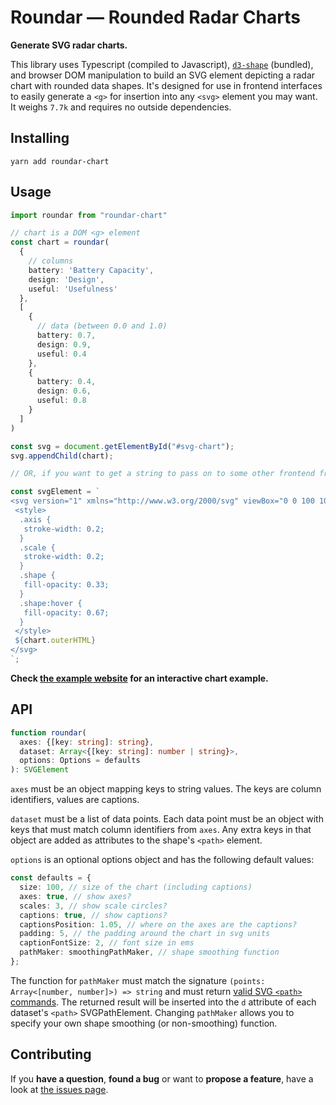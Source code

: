 # Roundar &mdash; Rounded Radar Charts

**Generate SVG radar charts.**

This library uses Typescript (compiled to Javascript), [`d3-shape`](https://github.com/d3/d3-shape) (bundled), and browser DOM manipulation to build an SVG element depicting a radar chart with rounded data shapes.
It's designed for use in frontend interfaces to easily generate a `<g>` for insertion into any `<svg>` element you may want.
It weighs `7.7k` and requires no outside dependencies.

## Installing

```shell
yarn add roundar-chart
```

## Usage

```typescript
import roundar from "roundar-chart"

// chart is a DOM <g> element
const chart = roundar(
  {
    // columns
    battery: 'Battery Capacity',
    design: 'Design',
    useful: 'Usefulness'
  },
  [
    {
      // data (between 0.0 and 1.0)
      battery: 0.7,
      design: 0.9,
      useful: 0.4
    },
    {
      battery: 0.4,
      design: 0.6,
      useful: 0.8
    }
  ]
)

const svg = document.getElementById("#svg-chart");
svg.appendChild(chart);

// OR, if you want to get a string to pass on to some other frontend framework:

const svgElement = `
<svg version="1" xmlns="http://www.w3.org/2000/svg" viewBox="0 0 100 100">
 <style>
  .axis {
   stroke-width: 0.2;
  }
  .scale {
   stroke-width: 0.2;
  }
  .shape {
   fill-opacity: 0.33;
  }
  .shape:hover {
   fill-opacity: 0.67;
  }
 </style>
 ${chart.outerHTML}
</svg>
`;
```

**Check [the example website](https://michionlion.github.io/roundar-chart/) for an interactive chart example.**

## API

```typescript
function roundar(
  axes: {[key: string]: string},
  dataset: Array<{[key: string]: number | string}>,
  options: Options = defaults
): SVGElement
```

`axes` must be an object mapping keys to string values. The keys are column identifiers, values are captions.

`dataset` must be a list of data points. Each data point must be an object with keys that must match column identifiers from `axes`. Any extra keys in that object are added as attributes to the shape's `<path>` element.

`options` is an optional options object and has the following default values:

```typescript
const defaults = {
  size: 100, // size of the chart (including captions)
  axes: true, // show axes?
  scales: 3, // show scale circles?
  captions: true, // show captions?
  captionsPosition: 1.05, // where on the axes are the captions?
  padding: 5, // the padding around the chart in svg units
  captionFontSize: 2, // font size in ems
  pathMaker: smoothingPathMaker, // shape smoothing function
};
```

The function for `pathMaker` must match the signature `(points: Array<[number, number]>) => string` and must return [valid SVG `<path>` commands](https://developer.mozilla.org/en-US/docs/Web/SVG/Attribute/d).
The returned result will be inserted into the `d` attribute of each dataset's `<path>` SVGPathElement.
Changing `pathMaker` allows you to specify your own shape smoothing (or non-smoothing) function.

## Contributing

If you **have a question**, **found a bug** or want to **propose a feature**, have a look at [the issues page](https://github.com/michionlion/roundar-chart/issues).
